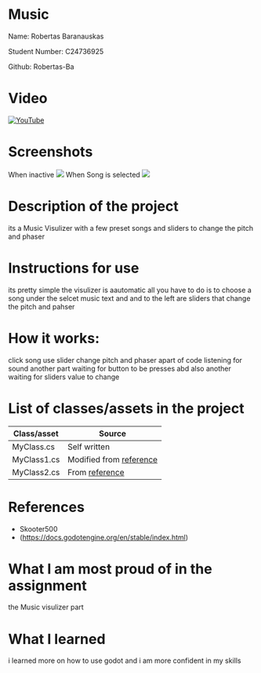 # Music

Name: Robertas Baranauskas

Student Number: C24736925

Github: Robertas-Ba

# Video

[![YouTube](https://cdn.mos.cms.futurecdn.net/8gzcr6RpGStvZFA2qRt4v6-1200-80.jpg)](https://youtu.be/4_znaMbcrC0)

# Screenshots
When inactive
<img src="https://scontent.fdub6-1.fna.fbcdn.net/v/t39.30808-6/469555157_3408955069412288_7873981186793522831_n.jpg?stp=dst-jpg_s960x960_tt6&_nc_cat=105&ccb=1-7&_nc_sid=127cfc&_nc_ohc=CrS8yhtht_kQ7kNvgHd2qFc&_nc_zt=23&_nc_ht=scontent.fdub6-1.fna&_nc_gid=AjzYOsEl-3jJgsOjD5Dcl_L&oh=00_AYBuWRerywBwNIpYf6otYolbxNgsYpiWQJqoey8V-A8avg&oe=675BB0E3">
When Song is selected
<img src="https://scontent.fdub6-1.fna.fbcdn.net/v/t39.30808-6/469367126_3408955549412240_2433191636746063084_n.jpg?stp=dst-jpg_s960x960_tt6&_nc_cat=104&ccb=1-7&_nc_sid=127cfc&_nc_ohc=Pdd8Y1L_sxQQ7kNvgG_Vvfe&_nc_zt=23&_nc_ht=scontent.fdub6-1.fna&_nc_gid=AVhIl7Ad3w2Tk8YwjEGJaDv&oh=00_AYBVIlzoe_dlkT0IvBlDQD4kXgPUnNHN8we65MW2uq9nwg&oe=675B9775">

# Description of the project
its a Music Visulizer with a few preset songs and sliders to change the pitch and phaser
# Instructions for use
its pretty simple the visulizer is aautomatic all you have to do is to choose a song under the selcet music text and and to the left are sliders that change the pitch and pahser 
# How it works:
click song use slider change pitch and phaser apart of code listening for sound another part waiting for button to be presses abd also another waiting for sliders value to change 

# List of classes/assets in the project

| Class/asset | Source |
|-----------|-----------|
| MyClass.cs | Self written |
| MyClass1.cs | Modified from [reference]() |
| MyClass2.cs | From [reference]() |

# References
* Skooter500
* (https://docs.godotengine.org/en/stable/index.html)

# What I am most proud of in the assignment
the Music visulizer part

# What I learned
i learned more on how to use godot and i am more confident in my skills
